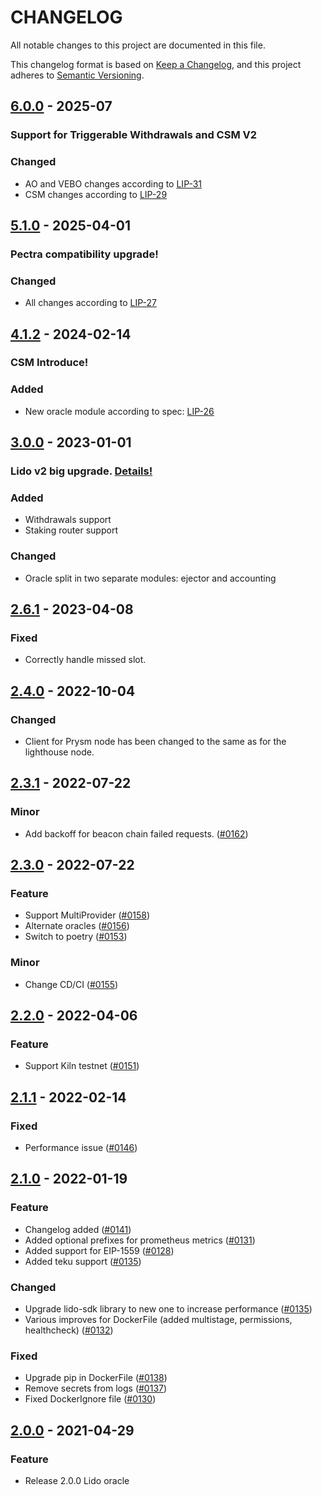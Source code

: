 # CHANGELOG

All notable changes to this project are documented in this file.

This changelog format is based on [Keep a Changelog](https://keepachangelog.com/en/1.0.0/),
and this project adheres to [Semantic Versioning](https://semver.org/spec/v2.0.0.html).

[comment]: <> (## [Unreleased]&#40;https://github.com/lidofinance/lido-oracle&#41; - 2021-09-15)

## [6.0.0](https://github.com/lidofinance/lido-oracle/releases/tag/6.0.0) - 2025-07

### Support for Triggerable Withdrawals and CSM V2

### Changed
- AO and VEBO changes according to [LIP-31](https://github.com/lidofinance/lido-improvement-proposals/blob/develop/LIPS/lip-31.md)
- CSM changes according to [LIP-29](https://github.com/lidofinance/lido-improvement-proposals/blob/develop/LIPS/lip-29.md) 

## [5.1.0](https://github.com/lidofinance/lido-oracle/releases/tag/5.1.0) - 2025-04-01

### Pectra compatibility upgrade!

### Changed
- All changes according to [LIP-27](https://github.com/lidofinance/lido-improvement-proposals/blob/develop/LIPS/lip-27.md)

## [4.1.2](https://github.com/lidofinance/lido-oracle/releases/tag/4.1.2) - 2024-02-14

### CSM Introduce! 

### Added
- New oracle module according to spec: [LIP-26](https://github.com/lidofinance/lido-improvement-proposals/blob/develop/LIPS/lip-26.md)

## [3.0.0](https://github.com/lidofinance/lido-oracle/releases/tag/3.0.0) - 2023-01-01

### **Lido v2 big upgrade. [Details!](https://blog.lido.fi/introducing-lido-v2/)**

### Added
- Withdrawals support
- Staking router support

### Changed
- Oracle split in two separate modules: ejector and accounting

## [2.6.1](https://github.com/lidofinance/lido-oracle/releases/tag/2.6.1) - 2023-04-08
### Fixed
- Correctly handle missed slot.

## [2.4.0](https://github.com/lidofinance/lido-oracle/releases/tag/2.4.0) - 2022-10-04
### Changed
- Client for Prysm node has been changed to the same as for the lighthouse node.

## [2.3.1](https://github.com/lidofinance/lido-oracle/releases/tag/2.3.0) - 2022-07-22
### Minor
- Add backoff for beacon chain failed requests. ([#0162](https://github.com/lidofinance/lido-oracle/pull/162))

## [2.3.0](https://github.com/lidofinance/lido-oracle/releases/tag/2.3.0) - 2022-07-22
### Feature
- Support MultiProvider ([#0158](https://github.com/lidofinance/lido-oracle/pull/158))
- Alternate oracles ([#0156](https://github.com/lidofinance/lido-oracle/pull/156))
- Switch to poetry ([#0153](https://github.com/lidofinance/lido-oracle/pull/153))

### Minor
- Change CD/CI ([#0155](https://github.com/lidofinance/lido-oracle/pull/155))

## [2.2.0](https://github.com/lidofinance/lido-oracle/releases/tag/2.2.0) - 2022-04-06
### Feature
- Support Kiln testnet ([#0151](https://github.com/lidofinance/lido-oracle/pull/151))

## [2.1.1](https://github.com/lidofinance/lido-oracle/releases/tag/2.1.1) - 2022-02-14
### Fixed
- Performance issue ([#0146](https://github.com/lidofinance/lido-oracle/pull/146))

## [2.1.0](https://github.com/lidofinance/lido-oracle/releases/tag/v2.1.0) - 2022-01-19
### Feature
- Changelog added ([#0141](https://github.com/lidofinance/lido-oracle/pull/141))
- Added optional prefixes for prometheus metrics ([#0131](https://github.com/lidofinance/lido-oracle/pull/131))
- Added support for EIP-1559 ([#0128](https://github.com/lidofinance/lido-oracle/pull/128))
- Added teku support ([#0135](https://github.com/lidofinance/lido-oracle/pull/135))

### Changed
- Upgrade lido-sdk library to new one to increase performance ([#0135](https://github.com/lidofinance/lido-oracle/pull/135))
- Various improves for DockerFile (added multistage, permissions, healthcheck) ([#0132](https://github.com/lidofinance/lido-oracle/pull/132))

### Fixed
- Upgrade pip in DockerFile ([#0138](https://github.com/lidofinance/lido-oracle/pull/138))
- Remove secrets from logs ([#0137](https://github.com/lidofinance/lido-oracle/pull/137))
- Fixed DockerIgnore file ([#0130](https://github.com/lidofinance/lido-oracle/pull/130))

## [2.0.0](https://github.com/lidofinance/lido-oracle/releases/tag/v2.0.0) - 2021-04-29
### Feature
- Release 2.0.0 Lido oracle
